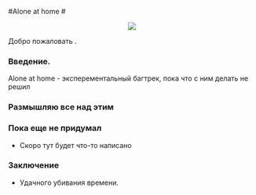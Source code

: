 ﻿#Аlone at home #

<p align="center">
  <img src="http://www.pressa.tv/uploads/posts/2013-06/1370803248_y32-kopiya.jpg">
</p>


Добро пожаловать .

### Введение. ###

Alone at home - эксперементальный багтрек, пока что с ним делать не решил

### Размышляю все над этим ###

### Пока еще не придумал ###

* Скоро тут будет что-то написано

### Заключение ###

* Удачного убивания времени.
